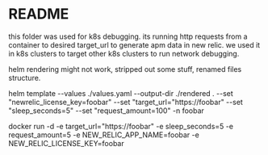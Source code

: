 # README

this folder was used for k8s debugging. its running http requests from a container to desired target_url to generate apm data in new relic. we used it in k8s clusters to target other k8s clusters to run network debugging.

helm rendering might not work, stripped out some stuff, renamed files structure.

helm template --values ./values.yaml --output-dir ./rendered . --set "newrelic_license_key=foobar" --set "target_url="https://foobar" --set "sleep_seconds=5" --set "request_amount=100" -n foobar


docker run -d -e target_url="https://foobar" -e sleep_seconds=5 -e request_amount=5  -e NEW_RELIC_APP_NAME=foobar -e NEW_RELIC_LICENSE_KEY=foobar